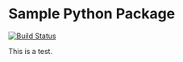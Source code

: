 # Sample Python Package

[![Build Status](https://travis-ci.org/paulhendricks/pyprofile.png?branch=master)](https://travis-ci.org/paulhendricks/pyprofile)

This is a test.